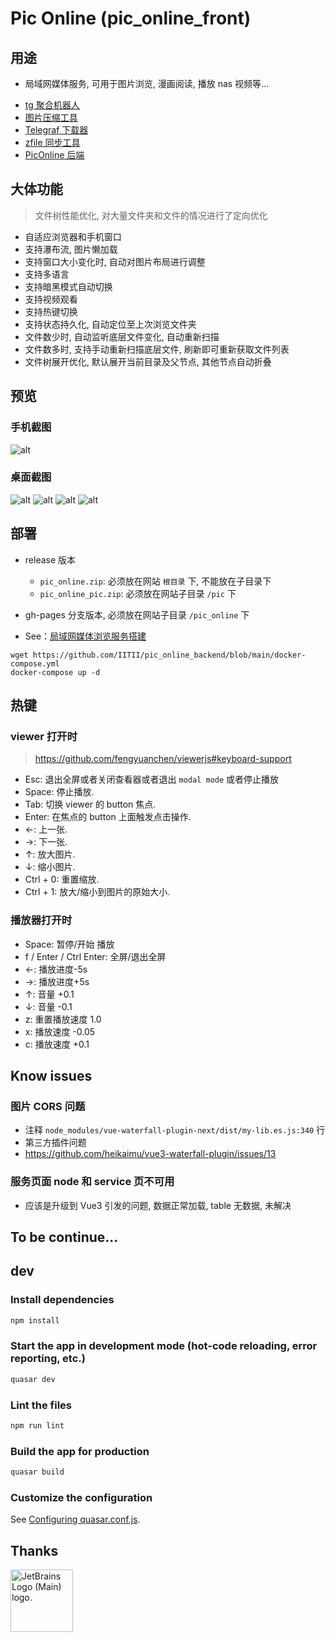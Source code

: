 # Pic Online (pic_online_front)

## 用途

* 局域网媒体服务, 可用于图片浏览, 漫画阅读, 播放 nas 视频等...

- [tg 聚合机器人](https://github.com/IITII/tg_setu_bot)
- [图片压缩工具](https://github.com/IITII/pic_minify)
- [Telegraf 下载器](https://github.com/IITII/telegraph_downloader)
- [zfile 同步工具](https://github.com/IITII/zfile_sync)
- [PicOnline 后端](https://github.com/IITII/pic_online_backend)

## 大体功能

> 文件树性能优化, 对大量文件夹和文件的情况进行了定向优化

* 自适应浏览器和手机窗口
* 支持瀑布流, 图片懒加载
* 支持窗口大小变化时, 自动对图片布局进行调整
* 支持多语言
* 支持暗黑模式自动切换
* 支持视频观看
* 支持热键切换
* 支持状态持久化, 自动定位至上次浏览文件夹
* 文件数少时, 自动监听底层文件变化, 自动重新扫描
* 文件数多时, 支持手动重新扫描底层文件, 刷新即可重新获取文件列表
* 文件树展开优化, 默认展开当前目录及父节点, 其他节点自动折叠

## 预览

### 手机截图

![alt](./docs/imgs/5.jpeg)

### 桌面截图

![alt](./docs/imgs/4.jpg)
![alt](./docs/imgs/1.jpg)
![alt](./docs/imgs/2.jpg)
![alt](./docs/imgs/3.jpg)

## 部署

* release 版本
  * `pic_online.zip`: 必须放在网站 `根目录` 下, 不能放在子目录下
  * `pic_online_pic.zip`: 必须放在网站子目录 `/pic` 下
* gh-pages 分支版本, 必须放在网站子目录 `/pic_online` 下

* See：[局域网媒体浏览服务搭建](./build.md)

```
wget https://github.com/IITII/pic_online_backend/blob/main/docker-compose.yml
docker-compose up -d
```

## 热键

### viewer 打开时

> https://github.com/fengyuanchen/viewerjs#keyboard-support

* Esc: 退出全屏或者关闭查看器或者退出 `modal mode` 或者停止播放
* Space: 停止播放.
* Tab: 切换 viewer 的 button 焦点.
* Enter: 在焦点的 button 上面触发点击操作.
* ←: 上一张.
* →: 下一张.
* ↑: 放大图片.
* ↓: 缩小图片.
* Ctrl + 0: 重置缩放.
* Ctrl + 1: 放大/缩小到图片的原始大小.

### 播放器打开时

* Space: 暂停/开始 播放
* f / Enter / Ctrl Enter: 全屏/退出全屏
* ←: 播放进度-5s
* →: 播放进度+5s
* ↑: 音量 +0.1
* ↓: 音量 -0.1
* z: 重置播放速度 1.0
* x: 播放速度 -0.05
* c: 播放速度 +0.1

## Know issues

### 图片 CORS 问题

* 注释 `node_modules/vue-waterfall-plugin-next/dist/my-lib.es.js:340` 行
* 第三方插件问题
* https://github.com/heikaimu/vue3-waterfall-plugin/issues/13

### 服务页面 node 和 service 页不可用

* 应该是升级到 Vue3 引发的问题, 数据正常加载, table 无数据, 未解决

## To be continue...

## dev

### Install dependencies

```bash
npm install
```

### Start the app in development mode (hot-code reloading, error reporting, etc.)

```bash
quasar dev
```

### Lint the files

```bash
npm run lint
```

### Build the app for production

```bash
quasar build
```

### Customize the configuration

See [Configuring quasar.conf.js](https://v1.quasar.dev/quasar-cli/quasar-conf-js).

## Thanks

<a href="https://jb.gg/OpenSourceSupport">
<img height="100px" src="https://resources.jetbrains.com/storage/products/company/brand/logos/jb_beam.png" alt="JetBrains Logo (Main) logo.">
</a>

